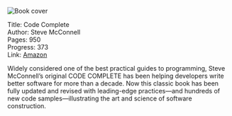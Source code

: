 ![Book cover](cover.jpg)

Title: Code Complete<br>
Author: Steve McConnell<br>
Pages:    950<br>
Progress:  373<br>
Link: [Amazon](http://www.amazon.co.uk/Code-Complete-Practical-Handbook-Construction/dp/0735619670/)<br>

Widely considered one of the best practical guides to programming, Steve McConnell’s original CODE COMPLETE has been helping developers write better software for more than a decade. Now this classic book has been fully updated and revised with leading-edge practices—and hundreds of new code samples—illustrating the art and science of software construction. 
